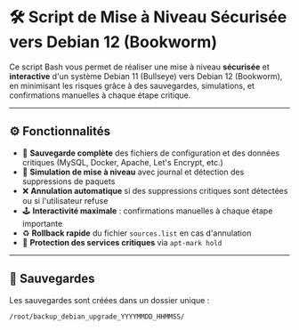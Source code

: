 # 🛠️ Script de Mise à Niveau Sécurisée vers Debian 12 (Bookworm)

Ce script Bash vous permet de réaliser une mise à niveau **sécurisée** et **interactive** d'un système Debian 11 (Bullseye) vers Debian 12 (Bookworm), en minimisant les risques grâce à des sauvegardes, simulations, et confirmations manuelles à chaque étape critique.

---

## ⚙️ Fonctionnalités

- 🔐 **Sauvegarde complète** des fichiers de configuration et des données critiques (MySQL, Docker, Apache, Let's Encrypt, etc.)
- 📝 **Simulation de mise à niveau** avec journal et détection des suppressions de paquets
- ❌ **Annulation automatique** si des suppressions critiques sont détectées ou si l'utilisateur refuse
- 🕹️ **Interactivité maximale** : confirmations manuelles à chaque étape importante
- ♻️ **Rollback rapide** du fichier `sources.list` en cas d'annulation
- 🧱 **Protection des services critiques** via `apt-mark hold`

---

## 📂 Sauvegardes

Les sauvegardes sont créées dans un dossier unique :

```bash
/root/backup_debian_upgrade_YYYYMMDD_HHMMSS/
